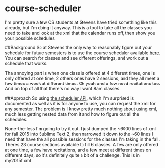 # course-scheduler
I'm pretty sure a few CS students at Stevens have tried something like this already, but I'm doing it anyway. This is a tool to take all the classes you need to take and look at the xml that the calendar runs off, then show you your possible schedules

##Background
So at Stevens the only way to reasonably figure out your schedule for future semesters is to use the course scheduler available [here](https://web.stevens.edu/scheduler/). You can search for classes and see different offerings, and work out a schedule that works.

Tha annoying part is when one class is offered at 4 different times, one is only offered at one time, 2 others ones have 2 sessions, and they all meet a few times a week at different times. Oh yeah and a few need recitations too. And on top of all that there's no way I want 8am classes.

##Approach
So using [the scheduler API](https://www.thegreatco.com/projects/scheduler-api/), which I'm surprised is documented as well as it is for anyone to use, you can request the xml for any semester. The problem is I know pretty much nothing about using xml, much less getting nested data from it and how to figure out all the schedules.

None-the-less I'm going to try it out. I just dumped the ~6000 lines of xml for fall 2015 into Sublime Text 2, then narrowed it down to the ~60 lines I need that have the all possible sessions for the classes I'm taking in the fall. Theres 23 course sections available to fill 6 classes. A few are only offered at one time, a few have recitations, and a few meet at different times on different days, so it's definitely quite a bit of a challenge. This is in my2015f.xml
